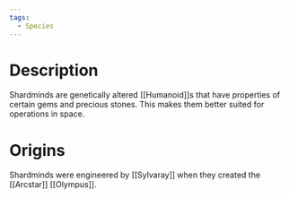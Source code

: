 ```yaml
---
tags:
  - Species
---
```

# Description
Shardminds are genetically altered [[Humanoid]]s that have properties of certain gems and precious stones. This makes them better suited for operations in space.
# Origins
Shardminds were engineered by [[Sylvaray]] when they created the [[Arcstar]] [[Olympus]].

